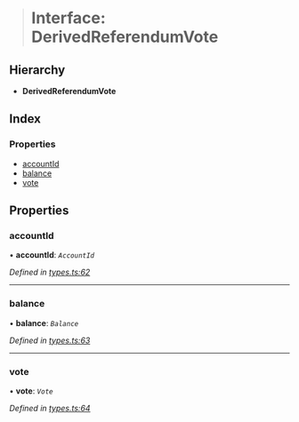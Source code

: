 > # Interface: DerivedReferendumVote

## Hierarchy

* **DerivedReferendumVote**

## Index

### Properties

* [accountId](_types_.derivedreferendumvote.md#accountid)
* [balance](_types_.derivedreferendumvote.md#balance)
* [vote](_types_.derivedreferendumvote.md#vote)

## Properties

###  accountId

• **accountId**: *`AccountId`*

*Defined in [types.ts:62](https://github.com/polkadot-js/api/blob/fbd6bf1/packages/api-derive/src/types.ts#L62)*

___

###  balance

• **balance**: *`Balance`*

*Defined in [types.ts:63](https://github.com/polkadot-js/api/blob/fbd6bf1/packages/api-derive/src/types.ts#L63)*

___

###  vote

• **vote**: *`Vote`*

*Defined in [types.ts:64](https://github.com/polkadot-js/api/blob/fbd6bf1/packages/api-derive/src/types.ts#L64)*
